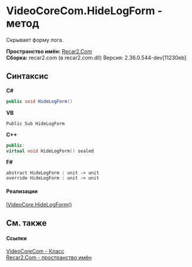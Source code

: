 # VideoCoreCom.HideLogForm - метод
 

Скрывает форму лога.

**Пространство имён:**&nbsp;<a href="68726a4f-5108-9c67-8918-cc6a6e73f216">Recar2.Com</a><br />**Сборка:**&nbsp;recar2.com (в recar2.com.dll) Версия: 2.36.0.544-dev[11230eb]

## Синтаксис

**C#**<br />
``` C#
public void HideLogForm()
```

**VB**<br />
``` VB
Public Sub HideLogForm
```

**C++**<br />
``` C++
public:
virtual void HideLogForm() sealed
```

**F#**<br />
``` F#
abstract HideLogForm : unit -> unit 
override HideLogForm : unit -> unit 
```


#### Реализации
<a href="c24dfe2f-f036-b412-c3f3-49896731d0c5">IVideoCore.HideLogForm()</a><br />

## См. также


#### Ссылки
<a href="ccf26244-bb52-2173-a366-1022cb598c45">VideoCoreCom - Класс</a><br /><a href="68726a4f-5108-9c67-8918-cc6a6e73f216">Recar2.Com - пространство имён</a><br />